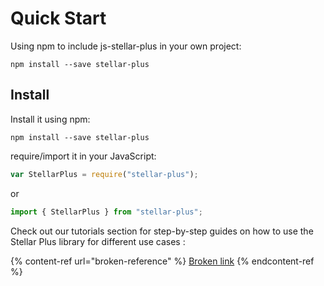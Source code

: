 # Quick Start



Using npm to include js-stellar-plus in your own project:

```shell
npm install --save stellar-plus
```

## Install

Install it using npm:

```shell
npm install --save stellar-plus
```

require/import it in your JavaScript:

```js
var StellarPlus = require("stellar-plus");
```

or

```js
import { StellarPlus } from "stellar-plus";
```



Check out our tutorials section for step-by-step guides on how to use the Stellar Plus library for different use cases :

{% content-ref url="broken-reference" %}
[Broken link](broken-reference)
{% endcontent-ref %}
